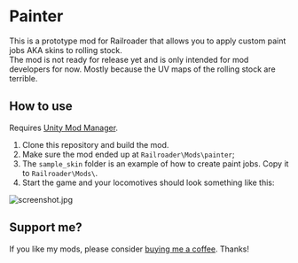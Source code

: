﻿# Painter

This is a prototype mod for Railroader that allows you to apply custom paint jobs AKA skins to rolling stock.  
The mod is not ready for release yet and is only intended for mod developers for now. Mostly because the UV maps of the rolling stock are terrible.

## How to use

Requires [Unity Mod Manager](https://www.nexusmods.com/site/mods/21/).

1. Clone this repository and build the mod.
2. Make sure the mod ended up at `Railroader\Mods\painter`;
3. The `sample_skin` folder is an example of how to create paint jobs. Copy it to `Railroader\Mods\`.
4. Start the game and your locomotives should look something like this:

![screenshot.jpg](screenshot.jpg)

## Support me?

If you like my mods, please consider [buying me a coffee](https://ko-fi.com/tostiman). Thanks!
